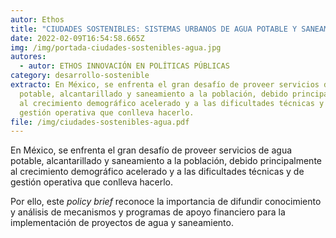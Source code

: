 ```yaml
---
autor: Ethos
title: "CIUDADES SOSTENIBLES: SISTEMAS URBANOS DE AGUA POTABLE Y SANEAMIENTO"
date: 2022-02-09T16:54:58.665Z
img: /img/portada-ciudades-sostenibles-agua.jpg
autores:
  - autor: ETHOS INNOVACIÓN EN POLÍTICAS PÚBLICAS
category: desarrollo-sostenible
extracto: En México, se enfrenta el gran desafío de proveer servicios de agua
  potable, alcantarillado y saneamiento a la población, debido principalmente
  al crecimiento demográfico acelerado y a las dificultades técnicas y de
  gestión operativa que conlleva hacerlo.
file: /img/ciudades-sostenibles-agua.pdf
---
```

<!--StartFragment-->

En México, se enfrenta el gran desafío de proveer servicios de agua potable, alcantarillado y saneamiento a la población, debido principalmente al crecimiento demográfico acelerado y a las dificultades técnicas y de gestión operativa que conlleva hacerlo.

Por ello, este *policy brief* reconoce la importancia de difundir conocimiento y análisis de mecanismos y programas de apoyo financiero para la implementación de proyectos de agua y saneamiento.

<!--EndFragment-->